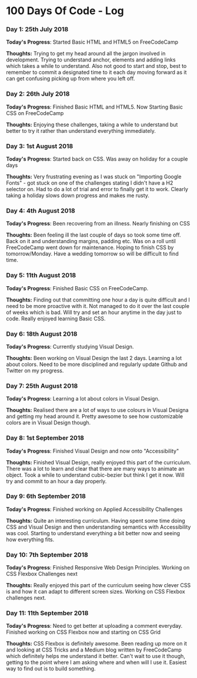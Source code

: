 # 100 Days Of Code - Log

### Day 1: 25th July 2018

**Today's Progress**: Started Basic HTML and HTML5 on FreeCodeCamp

**Thoughts:** Trying to get my head around all the jargon involved in development. Trying to understand anchor, elements and adding links which takes a while to understand. Also not good to start and stop, best to remember to commit a designated time to it each day moving forward as it can get confusing picking up from where you left off. 

### Day 2: 26th July 2018

 **Today's Progress**: Finished Basic HTML and HTML5. Now Starting Basic CSS on FreeCodeCamp 
 
 **Thoughts:** Enjoying these challenges, taking a while to understand but better to try it rather than understand everything immediately.
 
 ### Day 3: 1st August 2018
 
 **Today's Progress**: Started back on CSS. Was away on holiday for a couple days
 
 **Thoughts:** Very frustrating evening as I was stuck on "Importing Google Fonts" - got stuck on one of the challenges stating I didn't have a H2 selector on. Had to do a lot of trial and error to finally get it to work. Clearly taking a holiday slows down progress and makes me rusty. 
 
 ### Day 4: 4th August 2018
 
 **Today's Progress**: Been recovering from an illness. Nearly finishing on CSS
 
 **Thoughts:** Been feeling ill the last couple of days so took some time off. Back on it and understanding margins, padding etc. Was on a roll until FreeCodeCamp went down for maintenance. Hoping to finish CSS by tomorrow/Monday. Have a wedding tomorrow so will be difficult to find time. 

### Day 5: 11th August 2018

**Today's Progress**: Finished Basic CSS on FreeCodeCamp. 

**Thoughts:** Finding out that committing one hour a day is quite difficult and I need to be more proactive with it. Not managed to do it over the last couple of weeks which is bad. Will try and set an hour anytime in the day just to code. Really enjoyed learning Basic CSS. 

### Day 6: 18th August 2018

**Today's Progress**: Currently studying Visual Design.

**Thoughts:** Been working on Visual Design the last 2 days. Learning a lot about colors. Need to be more disciplined and regularly update Github and Twitter on my progress. 

### Day 7: 25th August 2018

**Today's Progress**: Learning a lot about colors in Visual Design.

**Thoughts:** Realised there are a lot of ways to use colours in Visual Designa and getting my head around it. Pretty awesome to see how customizable colors are in Visual Design though. 

### Day 8: 1st September 2018

**Today's Progress**: Finished Visual Design and now onto "Accessibility"

**Thoughts:** Finished Visual Design, really enjoyed this part of the curriculum. There was a lot to learn and clear that there are many ways to animate an object. Took a while to understand cubic-bezier but think I get it now. Will try and commit to an hour a day properly. 

### Day 9: 6th September 2018

**Today's Progress**: Finished working on Applied Accessibility Challenges

**Thoughts:** Quite an interesting curriculum. Having spent some time doing CSS and Visual Design and then understanding semantics with Accessibility was cool. Starting to understand everything a bit better now and seeing how everything fits. 

### Day 10: 7th September 2018

**Today's Progress**: Finished Responsive Web Design Principles. Working on CSS Flexbox Challenges next

**Thoughts:** Really enjoyed this part of the curriculum seeing how clever CSS is and how it can adapt to different screen sizes. Working on CSS Flexbox challenges next. 

### Day 11: 11th September 2018

**Today's Progress**: Need to get better at uploading a comment everyday. Finished working on CSS Flexbox now and starting on CSS Grid

**Thoughts:** CSS Flexbox is definitely awesome. Been reading up more on it and looking at CSS Tricks and a Medium blog written by FreeCodeCamp which definitely helps me understand it better. Can't wait to use it though, getting to the point where I am asking where and when will I use it. Easiest way to find out is to build something. 
